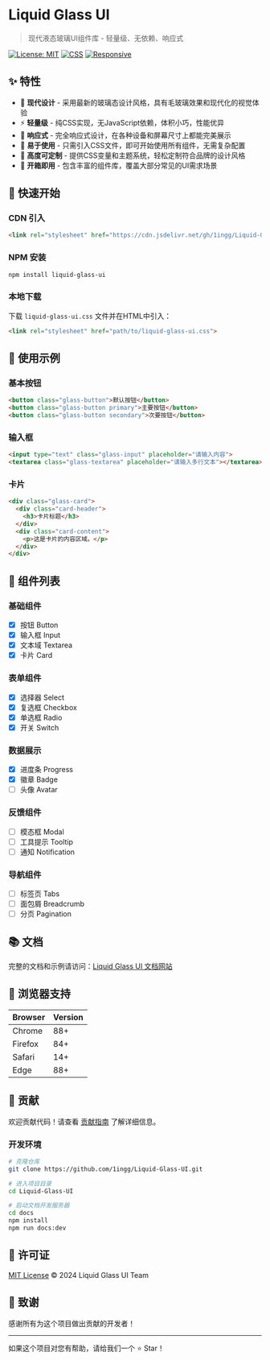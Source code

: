 # Liquid Glass UI

> 现代液态玻璃UI组件库 - 轻量级、无依赖、响应式

[![License: MIT](https://img.shields.io/badge/License-MIT-yellow.svg)](https://opensource.org/licenses/MIT)
[![CSS](https://img.shields.io/badge/CSS-Only-blue.svg)](https://developer.mozilla.org/en-US/docs/Web/CSS)
[![Responsive](https://img.shields.io/badge/Responsive-✓-green.svg)](https://developer.mozilla.org/en-US/docs/Learn/CSS/CSS_layout/Responsive_Design)

## ✨ 特性

- 🎨 **现代设计** - 采用最新的玻璃态设计风格，具有毛玻璃效果和现代化的视觉体验
- ⚡ **轻量级** - 纯CSS实现，无JavaScript依赖，体积小巧，性能优异
- 📱 **响应式** - 完全响应式设计，在各种设备和屏幕尺寸上都能完美展示
- 🔧 **易于使用** - 只需引入CSS文件，即可开始使用所有组件，无需复杂配置
- 🎯 **高度可定制** - 提供CSS变量和主题系统，轻松定制符合品牌的设计风格
- 🚀 **开箱即用** - 包含丰富的组件库，覆盖大部分常见的UI需求场景

## 🚀 快速开始

### CDN 引入

```html
<link rel="stylesheet" href="https://cdn.jsdelivr.net/gh/1ingg/Liquid-Glass-UI@main/liquid-glass-ui.css">
```

### NPM 安装

```bash
npm install liquid-glass-ui
```

### 本地下载

下载 `liquid-glass-ui.css` 文件并在HTML中引入：

```html
<link rel="stylesheet" href="path/to/liquid-glass-ui.css">
```

## 📖 使用示例

### 基本按钮

```html
<button class="glass-button">默认按钮</button>
<button class="glass-button primary">主要按钮</button>
<button class="glass-button secondary">次要按钮</button>
```

### 输入框

```html
<input type="text" class="glass-input" placeholder="请输入内容">
<textarea class="glass-textarea" placeholder="请输入多行文本"></textarea>
```

### 卡片

```html
<div class="glass-card">
  <div class="card-header">
    <h3>卡片标题</h3>
  </div>
  <div class="card-content">
    <p>这是卡片的内容区域。</p>
  </div>
</div>
```

## 🎨 组件列表

### 基础组件
- [x] 按钮 Button
- [x] 输入框 Input  
- [x] 文本域 Textarea
- [x] 卡片 Card

### 表单组件
- [x] 选择器 Select
- [x] 复选框 Checkbox
- [x] 单选框 Radio
- [x] 开关 Switch

### 数据展示
- [x] 进度条 Progress
- [x] 徽章 Badge
- [ ] 头像 Avatar

### 反馈组件
- [ ] 模态框 Modal
- [ ] 工具提示 Tooltip
- [ ] 通知 Notification

### 导航组件
- [ ] 标签页 Tabs
- [ ] 面包屑 Breadcrumb
- [ ] 分页 Pagination

## 📚 文档

完整的文档和示例请访问：[Liquid Glass UI 文档网站](https://1ingg.github.io/Liquid-Glass-UI/)

## 🎯 浏览器支持

| Browser | Version |
|---------|---------|
| Chrome  | 88+     |
| Firefox | 84+     |
| Safari  | 14+     |
| Edge    | 88+     |

## 🤝 贡献

欢迎贡献代码！请查看 [贡献指南](CONTRIBUTING.md) 了解详细信息。

### 开发环境

```bash
# 克隆仓库
git clone https://github.com/1ingg/Liquid-Glass-UI.git

# 进入项目目录
cd Liquid-Glass-UI

# 启动文档开发服务器
cd docs
npm install
npm run docs:dev
```

## 📄 许可证

[MIT License](LICENSE) © 2024 Liquid Glass UI Team

## 🙏 致谢

感谢所有为这个项目做出贡献的开发者！

---

如果这个项目对您有帮助，请给我们一个 ⭐️ Star！ 